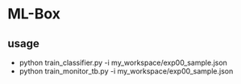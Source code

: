 # ML-Box

## usage
- python train_classifier.py -i my_workspace/exp00_sample.json
- python train_monitor_tb.py -i my_workspace/exp00_sample.json